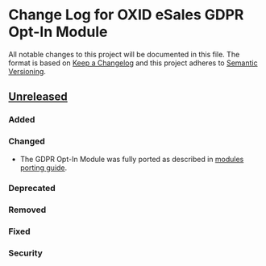 # Change Log for OXID eSales GDPR Opt-In Module

All notable changes to this project will be documented in this file.
The format is based on [Keep a Changelog](http://keepachangelog.com/)
and this project adheres to [Semantic Versioning](http://semver.org/).


## [Unreleased]

### Added

### Changed
- The GDPR Opt-In Module was fully ported as described in
  [modules porting guide](https://docs.oxid-esales.com/developer/en/6.0/update/eshop_from_53_to_6/modules.html).
 
### Deprecated

### Removed

### Fixed

### Security

[Unreleased]: https://github.com/OXID-eSales/paypal/compare/v2.0.0...HEAD
[v2.0.0]: https://github.com/OXID-eSales/paypal/compare/v1.0.0...v2.0.0
